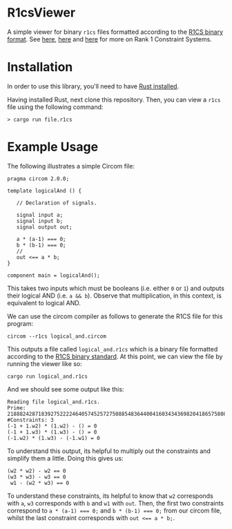# R1csViewer

A simple viewer for binary `r1cs` files formatted according to the
[R1CS binary
format](https://github.com/iden3/r1csfile/blob/master/doc/r1cs_bin_format.md).
See [here](https://tlu.tarilabs.com/cryptography/rank-1),
[here](https://coders-errand.com/how-to-build-a-quadratic-arithmetic-program/)
and
[here](https://medium.com/@VitalikButerin/quadratic-arithmetic-programs-from-zero-to-hero-f6d558cea649)
for more on Rank 1 Constraint Systems.

# Installation

In order to use this library, you'll need to have [Rust
installed](https://www.rust-lang.org/tools/install).  

Having installed Rust, next clone this repository.  Then, you can view
a `r1cs` file using the following command:

```
> cargo run file.r1cs
```

# Example Usage

The following illustrates a simple Circom file:

```circom
pragma circom 2.0.0;

template logicalAnd () {

   // Declaration of signals.

   signal input a;
   signal input b;   
   signal output out;

   a * (a-1) === 0;
   b * (b-1) === 0;
   //
   out <== a * b;
}

component main = logicalAnd();
```

This takes two inputs which must be booleans (i.e. either `0` or `1`)
and outputs their logical AND (i.e. `a && b`).  Observe that
multiplication, in this context, is equivalent to logical AND.

We can use the circom compiler as follows to generate the R1CS file
for this program:

```
circom --r1cs logical_and.circom
```

This outputs a file called `logical_and.r1cs` which is a binary file
formatted according to the [R1CS binary
standard](https://github.com/iden3/r1csfile/blob/master/doc/r1cs_bin_format.md).
At this point, we can view the file by running the viewer like so:

```
cargo run logical_and.r1cs
```

And we should see some output like this:

```
Reading file logical_and.r1cs.
Prime: 21888242871839275222246405745257275088548364400416034343698204186575808495617
#Constraints: 3
(-1 + 1.w2) * (1.w2) - () = 0
(-1 + 1.w3) * (1.w3) - () = 0
(-1.w2) * (1.w3) - (-1.w1) = 0
```

To understand this output, its helpful to multiply out the constraints
and simplify them a little.  Doing this gives us:

```
(w2 * w2) - w2 == 0
(w3 * w3) - w3 == 0
 w1 - (w2 * w3) == 0
```

To understand these constraints, its helpful to know that `w2`
corresponds with `a`, `w3` corresponds with `b` and `w1` with `out`.
Then, the first two constraints correspond to `a * (a-1) === 0;` and
`b * (b-1) === 0;` from our circom file, whilst the last constraint
corresponds with `out <== a * b;`.
